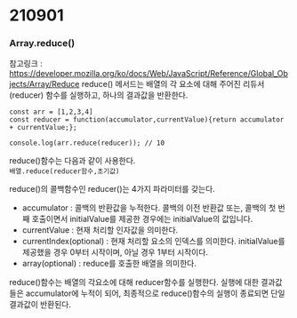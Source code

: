 # 210901
### Array.reduce()
참고링크 : https://developer.mozilla.org/ko/docs/Web/JavaScript/Reference/Global_Objects/Array/Reduce
reduce() 메서드는 배열의 각 요소에 대해 주어진 리듀서(reducer) 함수를 실행하고, 하나의 결과값을 반환한다.
```
const arr = [1,2,3,4]
const reducer = function(accumulator,currentValue){return accumulator + currentValue;};

console.log(arr.reduce(reducer)); // 10
```
reduce()함수는 다음과 같이 사용한다.</br>
`배열.reduce(reducer함수,초기값)`

reduce()의 콜백함수인 reducer()는 4가지 파라미터를 갖는다.
- accumulator :  콜백의 반환값을 누적한다. 콜백의 이전 반환값 또는, 콜백의 첫 번째 호출이면서 initialValue를 제공한 경우에는 initialValue의 값입니다.
- currentValue : 현재 처리할 인자값을 의미한다.
- currentIndex(optional) : 현재 처리할 요소의 인덱스를 의미한다. initialValue를 제공했을 경우 0부터 시작이며, 아닐 경우 1부터 시작이다.
- array(optional) : reduce를 호출한 배열을 의미한다.

reduce()함수는 배열의 각요소에 대해 reducer함수를 실행한다. 실행에 대한 결과값들은 accumulator에 누적이 되어,
최종적으로 reduce()함수의 실행이 종료되면 단일 결과값이 반환된다.
